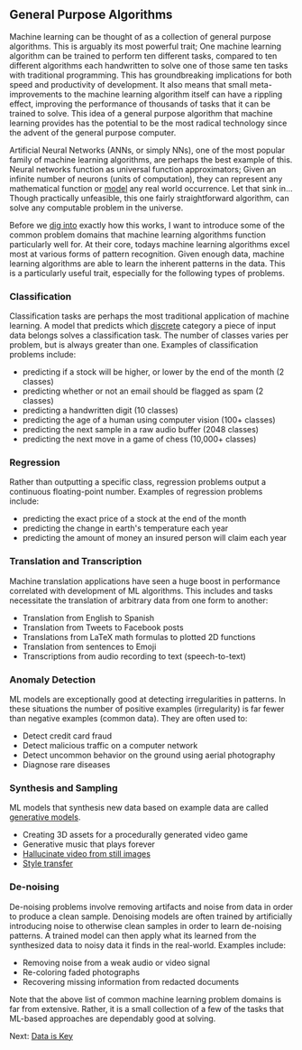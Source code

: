 ## General Purpose Algorithms

Machine learning can be thought of as a collection of general purpose algorithms. This is arguably its most powerful trait; One machine learning algorithm can be trained to perform ten different tasks, compared to ten different algorithms each handwritten to solve one of those same ten tasks with traditional programming. This has groundbreaking implications for both speed and productivity of development. It also means that small meta-improvements to the machine learning algorithm itself can have a rippling effect, improving the performance of thousands of tasks that it can be trained to solve. This idea of a general purpose algorithm that machine learning provides has the potential to be the most radical technology since the advent of the general purpose computer.

Artificial Neural Networks (ANNs, or simply NNs), one of the most popular family of machine learning algorithms, are perhaps the best example of this. Neural networks function as universal function approximators; Given an infinite number of neurons (units of computation), they can represent any mathematical function or [model](machine-learning-models.html) any real world occurrence. Let that sink in... Though practically unfeasible, this one fairly straightforward algorithm, can solve any computable problem in the universe.

Before we [dig into](neural-networks-and-deep-learning.html) exactly how this works, I want to introduce some of the common problem domains that machine learning algorithms function particularly well for. At their core, todays machine learning algorithms excel most at various forms of pattern recognition. Given enough data, machine learning algorithms are able to learn the inherent patterns in the data. This is a particularly useful trait, especially for the following types of problems.

### Classification

Classification tasks are perhaps the most traditional application of machine learning. A model that predicts which [discrete](discrete-vs-continuous-data.html) category a piece of input data belongs solves a classification task. The number of classes varies per problem, but is always greater than one. Examples of classification problems include:

- predicting if a stock will be higher, or lower by the end of the month (2 classes)
- predicting whether or not an email should be flagged as spam (2 classes)
- predicting a handwritten digit (10 classes)
- predicting the age of a human using computer vision (100+ classes)
- predicting the next sample in a raw audio buffer (2048 classes)
- predicting the next move in a game of chess (10,000+ classes)

### Regression

Rather than outputting a specific class, regression problems output a continuous floating-point number. Examples of regression problems include:

- predicting the exact price of a stock at the end of the month
- predicting the change in earth's temperature each year
- predicting the amount of money an insured person will claim each year

### Translation and Transcription

Machine translation applications have seen a huge boost in performance correlated with development of ML algorithms. This includes and tasks necessitate the translation of arbitrary data from one form to another:

- Translation from English to Spanish
- Translation from Tweets to Facebook posts
- Translations from LaTeX math formulas to plotted 2D functions
- Translation from sentences to Emoji
- Transcriptions from audio recording to text (speech-to-text)

### Anomaly Detection

ML models are exceptionally good at detecting irregularities in patterns. In these situations the number of positive examples (irregularity) is far fewer than negative examples (common data). They are often used to:

- Detect credit card fraud
- Detect malicious traffic on a computer network
- Detect uncommon behavior on the ground using aerial photography
- Diagnose rare diseases

### Synthesis and Sampling

ML models that synthesis new data based on example data are called [generative models](generative-models.html).

- Creating 3D assets for a procedurally generated video game
- Generative music that plays forever
- [Hallucinate video from still images](https://www.theverge.com/2016/9/12/12886698/machine-learning-video-image-prediction-mit)
- [Style transfer](style-transfer.md)

### De-noising

De-noising problems involve removing artifacts and noise from data in order to produce a clean sample. Denoising models are often trained by artificially introducing noise to otherwise clean samples in order to learn de-noising patterns. A trained model can then apply what its learned from the synthesized data to noisy data it finds in the real-world. Examples include:

- Removing noise from a weak audio or video signal
- Re-coloring faded photographs
- Recovering missing information from redacted documents

Note that the above list of common machine learning problem domains is far from extensive. Rather, it is a small collection of a few of the tasks that ML-based approaches are dependably good at solving.

Next: [Data is Key](data-is-key.html)
